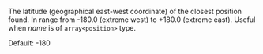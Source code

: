 The latitude (geographical east-west coordinate) of the closest position found. In range from -180.0 (extreme west) to +180.0 (extreme east). Useful when *name* is of `array<position>` type.

Default: -180